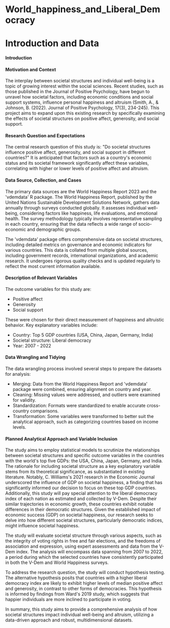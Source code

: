 # World_happiness_and_Liberal_Democracy


# Introduction and Data 

#### Introduction

#### Motivation and Context

The interplay between societal structures and individual well-being is a topic 
of growing interest within the social sciences. Recent studies, such as those 
published in the Journal of Positive Psychology, have begun to unravel how 
societal factors, including economic conditions and social support systems, 
influence personal happiness and altruism (Smith, A., & Johnson, B. (2022). 
Journal of Positive Psychology, 17(3), 234-245). This project aims to expand 
upon this existing research by specifically examining the effects of societal 
structures on positive affect, generosity, and social support.

#### Research Question and Expectations

The central research question of this study is: "Do societal structures 
influence positive affect, generosity, and social support in different 
countries?" It is anticipated that factors such as a country's economic status 
and its societal framework significantly affect these variables, correlating 
with higher or lower levels of positive affect and altruism.

#### Data Source, Collection, and Cases

The primary data sources are the World Happiness Report 2023 and the 'vdemdata' 
R package. The World Happiness Report, published by the United Nations 
Sustainable Development Solutions Network, gathers data annually through surveys
conducted globally. It assesses individual well-being, considering factors like
happiness, life evaluations, and emotional health. The survey methodology 
typically involves representative sampling in each country, ensuring that the 
data reflects a wide range of socio-economic and demographic groups.

The 'vdemdata' package offers comprehensive data on societal structures, 
including detailed metrics on governance and economic indicators for various 
countries. This data is collated from multiple global sources, including 
government records, international organizations, and academic research. 
It undergoes rigorous quality checks and is updated regularly to reflect the 
most current information available.

#### Description of Relevant Variables

The outcome variables for this study are:
- Positive affect
- Generosity
- Social support

These were chosen for their direct measurement of happiness and altruistic 
behavior. Key explanatory variables include:
- Country: Top 5 GDP countries (USA, China, Japan, Germany, India)
- Societal structure: Liberal democracy 
- Year: 2007 - 2022

#### Data Wrangling and Tidying

The data wrangling process involved several steps to prepare the datasets for 
analysis:
- Merging: Data from the World Happiness Report and 'vdemdata' package were 
combined, ensuring alignment on country and year.
- Cleaning: Missing values were addressed, and outliers were examined for 
validity.
- Standardization: Formats were standardized to enable accurate cross-country
comparisons.
- Transformation: Some variables were transformed to better suit the analytical
approach, such as categorizing countries based on income levels.

#### Planned Analytical Approach and Variable Inclusion

The study aims to employ statistical models to scrutinize the relationships 
between societal structures and specific outcome variables in the countries 
with the world's top five GDPs: the USA, China, Japan, Germany, and India. 
The rationale for including societal structure as a key explanatory variable 
stems from its theoretical significance, as substantiated in existing 
literature. Notably, C. Williams's 2021 research in the Economic Journal 
underscored the influence of GDP on societal happiness, a finding that has 
significantly informed our decision to focus on these top GDP countries. 
Additionally, this study will pay special attention to the  liberal democracy 
index of each nation as estimated and collected by V-Dem. Despite their similar 
trajectories in economic growth, these countries exhibit notable differences in 
their democratic structures. Given the established impact of economic success 
(GDP) on societal happiness, our research seeks to delve into how different 
societal structures, particularly democratic indices, might influence societal 
happiness.

The study will evaluate societal structure through various aspects, such as the
integrity of voting rights in free and fair elections, and the freedoms of 
association and expression, using expert assessments and data from the V-Dem 
index. The analysis will encompass data spanning from 2007 to 2022, a period 
during which the selected countries have consistently participated in both the
V-Dem and World Happiness surveys.

To address the research question, the study will conduct hypothesis testing. 
The alternative hypothesis posits that countries with a higher liberal democracy
index are likely to exhibit higher levels of median positive affect and 
generosity, in contrast to other forms of democracies. This hypothesis is 
informed by findings from Ward's 2019 study, which suggests that happier 
individuals are more inclined to participate in voting. 



In summary, this study aims to provide a comprehensive analysis of how societal
structures impact individual well-being and altruism, utilizing a data-driven 
approach and robust, multidimensional datasets.
